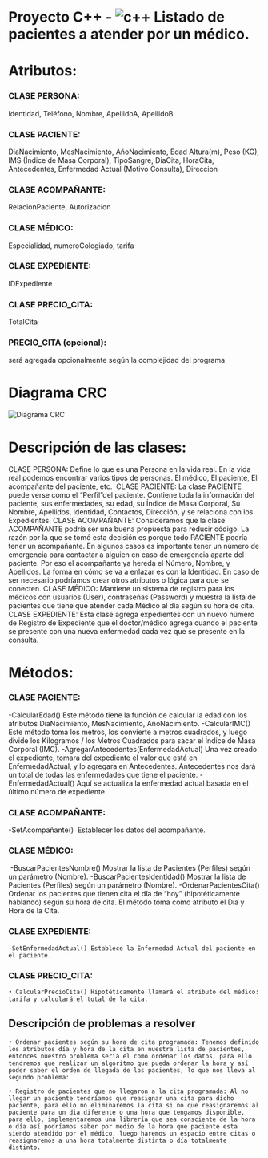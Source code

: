 # Proyecto C++ - ![c++](https://github.com/Coffee4Dogs/cpp-project/assets/59121551/d9c9e5c2-343d-4cc6-9cb0-9b24905a62f0) Listado de pacientes a atender por un médico.

# Atributos:
### CLASE PERSONA:
Identidad, Teléfono, Nombre, ApellidoA, ApellidoB
### CLASE PACIENTE:
DiaNacimiento, MesNacimiento, AñoNacimiento, Edad Altura(m), Peso (KG), IMS (Índice de Masa Corporal), TipoSangre, DiaCita, HoraCita, Antecedentes, Enfermedad Actual (Motivo Consulta), Direccion
### CLASE ACOMPAÑANTE:
RelacionPaciente, Autorizacion
### CLASE MÉDICO:
Especialidad, numeroColegiado, tarifa
### CLASE EXPEDIENTE:
IDExpediente
### CLASE PRECIO_CITA:
TotalCita
### PRECIO_CITA (opcional):
será agregada opcionalmente según la complejidad del programa

# Diagrama CRC
![Diagrama CRC](https://github.com/Coffee4Dogs/cpp-project/assets/59121551/3d18620a-88a7-4620-b898-e6c31adce207)

# Descripción de las clases: 
CLASE PERSONA: Define lo que es una Persona en la vida real. En la vida real podemos encontrar varios tipos de personas. El médico, El paciente, El acompañante del paciente, etc. 
CLASE PACIENTE: La clase PACIENTE puede verse como el “Perfil”del paciente. Contiene toda la información del paciente, sus enfermedades, su edad, su Índice de Masa Corporal, Su Nombre, Apellidos, Identidad, Contactos, Dirección, y se relaciona con los Expedientes.
CLASE ACOMPAÑANTE: Consideramos que la clase ACOMPAÑANTE podría ser una buena propuesta para reducir código. La razón por la que se tomó esta decisión es porque todo PACIENTE podría tener un acompañante. En algunos casos es importante tener un número de emergencia para contactar a alguien en caso de emergencia aparte del paciente. Por eso el acompañante ya hereda el Número, Nombre, y Apellidos. La forma en cómo se va a enlazar es con la Identidad. En caso de ser necesario podríamos crear otros atributos o lógica para que se conecten.
CLASE MÉDICO: Mantiene un sistema de registro para los médicos con usuarios (User), contraseñas (Password) y muestra la lista de pacientes que tiene que atender cada Médico al día según su hora de cita.  
CLASE EXPEDIENTE: Esta clase agrega expedientes con un nuevo número de Registro de Expediente que el doctor/médico agrega cuando el paciente se presente con una nueva enfermedad cada vez que se presente en la consulta.


# Métodos:
### CLASE PACIENTE:
-CalcularEdad() Este método tiene la función de calcular la edad con los atributos DiaNacimiento, MesNacimiento, AñoNacimiento.
-CalcularIMC() Este método toma los metros, los convierte a metros cuadrados, y luego divide los Kilogramos / los Metros Cuadrados para sacar el Índice de Masa Corporal (IMC).
-AgregarAntecedentes(EnfermedadActual) Una vez creado el expediente, tomara del expediente el valor que está en EnfermedadActual, y lo agregara en Antecedentes. Antecedentes nos dará un total de todas las enfermedades que tiene el paciente.
-EnfermedadActual() Aquí se actualiza la enfermedad actual basada en el último número de expediente.

### CLASE ACOMPAÑANTE: 
-SetAcompañante()  Establecer los datos del acompañante.

### CLASE MÉDICO:
 -BuscarPacientesNombre() Mostrar la lista de Pacientes (Perfiles) según un parámetro (Nombre).
-BuscarPacientesIdentidad() Mostrar la lista de Pacientes (Perfiles) según un parámetro (Nombre).
-OrdenarPacientesCita() Ordenar los pacientes que tienen cita el día de “hoy” (hipotéticamente hablando) según su hora de cita. El método toma como atributo el Día y Hora de la Cita.

### CLASE EXPEDIENTE: 
	-SetEnfermedadActual() Establece la Enfermedad Actual del paciente en el paciente.
### CLASE PRECIO_CITA:
    • CalcularPrecioCita() Hipotéticamente llamará el atributo del médico: tarifa y calculará el total de la cita.



## Descripción de problemas a resolver 

    • Ordenar pacientes según su hora de cita programada: Tenemos definido los atributos día y hora de la cita en nuestra lista de pacientes, entonces nuestro problema seria el como ordenar los datos, para ello tendremos que realizar un algoritmo que pueda ordenar la hora y así poder saber el orden de llegada de los pacientes, lo que nos lleva al segundo problema:

    • Registro de pacientes que no llegaron a la cita programada: Al no llegar un paciente tendríamos que reasignar una cita para dicho paciente, para ello no eliminaremos la cita si no que reasignaremos al paciente para un dia diferente o una hora que tengamos disponible, para ello, implementaremos una librería que sea consciente de la hora o día así podríamos saber por medio de la hora que paciente esta siendo atendido por el médico, luego haremos un espacio entre citas o reasignaremos a una hora totalmente distinta o día totalmente distinto.





